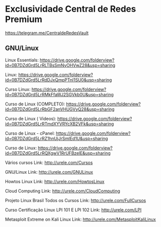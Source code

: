 Exclusividade Central de Redes Premium
=======
https://telegram.me/CentraldeRedesVault



## GNU/Linux

Linux Essentials: https://drive.google.com/folderview?id=0B7DZdGrd5LrRLTBsSmNyOHVwZ28&usp=sharing

Linux: https://drive.google.com/folderview?id=0B7DZdGrd5LrRdDJxQmpPTnI1SU0&usp=sharing

Curso Linux: https://drive.google.com/folderview?id=0B7DZdGrd5LrRMkFfaWJ2SGVkb0U&usp=sharing

Curso de Linux (COMPLETO): https://drive.google.com/folderview?id=0B7DZdGrd5LrRbGF2anVHUGVyQ28&usp=sharing

Curso de Linux ( Videos): https://drive.google.com/folderview?id=0B7DZdGrd5LrRTmdXYVRYcXB2VFk&usp=sharing

Curso de Linux - cPanel: https://drive.google.com/folderview?id=0B7DZdGrd5LrRZ1hnUjJrSmlEd1U&usp=sharing

Curso de Linux: https://drive.google.com/folderview?id=0B7DZdGrd5LrRQXgwV1RrUFBzelE&usp=sharing

Vários cursos
Link: http://urele.com/Cursos

GNU/Linux
Link: http://urele.com/GNULinux

Howtos Linux
Link: http://urele.com/HowtosLinux

Cloud Computing
Link: http://urele.com/CloudComputing

Projeto Linux Brasil Todos os Cursos
Link: http://urele.com/FullCursos

Curso Certificação Linux LPI 101 E LPI 102
Link: http://urele.com/LPI

Metasploit Extreme on Kali Linux
Link: http://urele.com/MetasploitKaliLinux
